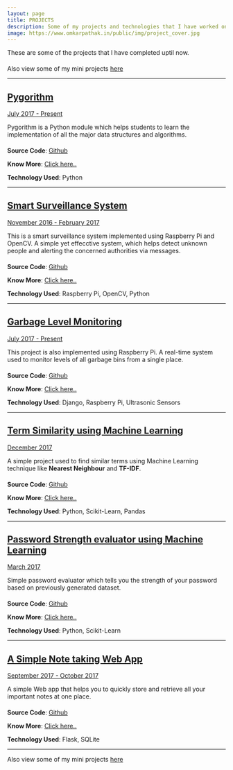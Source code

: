 ```yaml
---
layout: page
title: PROJECTS
description: Some of my projects and technologies that I have worked on
image: https://www.omkarpathak.in/public/img/project_cover.jpg
---
```


<p class="message scroll-effect" style="margin-bottom: 20px;">
  These are some of the projects that I have completed uptil now.
</p>

Also view some of my mini projects [here](/projects/mini-projects/)
<hr>
<!--  -->
<div id="projects">
  <a href="/projects/pygorithm/">
    <h2>Pygorithm</h2>
    <span class="post-date">July 2017 - Present</span>
  </a>
</div>

<p class="message scroll-effect" style="margin-bottom: 20px;">
  Pygorithm is a Python module which helps students to learn the implementation of all the major data structures and algorithms.
</p>

**Source Code**: [Github](https://github.com/OmkarPathak/pygorithm)

**Know More**: [Click here..](/projects/pygorithm/)

**Technology Used**: Python

<hr>

<!--  -->
<div id="projects">
  <a href="/projects/smart-surveillance-system-using-raspberry-pi/">
    <h2>Smart Surveillance System</h2>
    <span class="post-date">November 2016 - February 2017</span>
  </a>
</div>

<p class="message scroll-effect" style="margin-bottom: 20px;">
  This is a smart surveillance system implemented using Raspberry Pi and OpenCV. A simple yet effecctive system, which helps detect unknown people and alerting the concerned authorities via messages.
</p>

**Source Code**: [Github](https://github.com/OmkarPathak/Smart-Surveillance-System-using-Raspberry-Pi)

**Know More**: [Click here..](/projects/smart-surveillance-system-using-raspberry-pi/)

**Technology Used**: Raspberry Pi, OpenCV, Python

<hr>

<!--  -->
<div id="projects">
  <a href="/projects/garbage-level-monitoring-system/">
    <h2>Garbage Level Monitoring</h2>
    <span class="post-date">July 2017 - Present</span>
  </a>
</div>

<p class="message scroll-effect" style="margin-bottom: 20px;">
  This project is also implemented using Raspberry Pi. A real-time system used to monitor levels of all garbage bins from a single place.
</p>

**Source Code**: [Github](https://github.com/OmkarPathak/Garbage-Level-Monitoring-System)

**Know More**: [Click here..](/projects/garbage-level-monitoring-system/)

**Technology Used**: Django, Raspberry Pi, Ultrasonic Sensors

<hr>

<!--  -->
<div id="projects">
  <a href="/projects/term-similarity-using-machine-learning/">
    <h2>Term Similarity using Machine Learning</h2>
    <span class="post-date">December 2017</span>
  </a>
</div>

<p class="message scroll-effect" style="margin-bottom: 20px;">
  A simple project used to find similar terms using Machine Learning technique like <b>Nearest Neighbour</b> and <b>TF-IDF</b>.
</p>

**Source Code**: [Github](https://github.com/OmkarPathak/Term-Similarity-using-Machine-Learning)

**Know More**: [Click here..](/projects/term-similarity-using-machine-learning/)

**Technology Used**: Python, Scikit-Learn, Pandas

<hr>

<!--  -->
<div id="projects">
  <a href="/projects/password-strength-evaluator-using-machine-learning/">
    <h2>Password Strength evaluator using Machine Learning</h2>
    <span class="post-date">March 2017</span>
  </a>
</div>

<p class="message scroll-effect" style="margin-bottom: 20px;">
  Simple password evaluator which tells you the strength of your password based on previously generated dataset.
</p>

**Source Code**: [Github](https://github.com/OmkarPathak/Password-Strength-Evaluator-using-Machine-Learning)

**Know More**: [Click here..](/projects/password-strength-evaluator-using-machine-learning/)

**Technology Used**: Python, Scikit-Learn

<hr>

<!--  -->
<div id="projects">
  <a href="/projects/a-simple-note-taking-web-app/">
    <h2>A Simple Note taking Web App</h2>
    <span class="post-date">September 2017 - October 2017</span>
  </a>
</div>

<p class="message scroll-effect" style="margin-bottom: 20px;">
  A simple Web app that helps you to quickly store and retrieve all your important notes at one place.
</p>

**Source Code**: [Github](https://github.com/OmkarPathak/A-Simple-Note-Taking-Web-App)

**Know More**: [Click here..](/projects/a-simple-note-taking-web-app/)

**Technology Used**: Flask, SQLite

<hr>

Also view some of my mini projects [here](/projects/mini-projects/)

